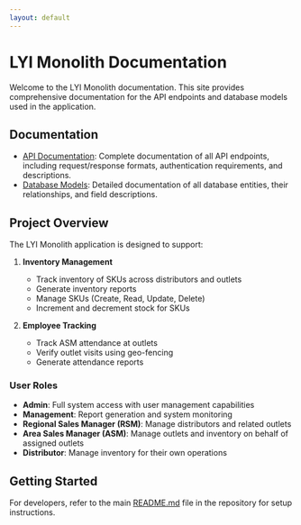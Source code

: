 ```yaml
---
layout: default
---
```


# LYI Monolith Documentation

Welcome to the LYI Monolith documentation. This site provides comprehensive documentation for the API endpoints and database models used in the application.

## Documentation

- [API Documentation](apis.html): Complete documentation of all API endpoints, including request/response formats, authentication requirements, and descriptions.
- [Database Models](models.html): Detailed documentation of all database entities, their relationships, and field descriptions.

## Project Overview

The LYI Monolith application is designed to support:

1. **Inventory Management**
   - Track inventory of SKUs across distributors and outlets
   - Generate inventory reports
   - Manage SKUs (Create, Read, Update, Delete)
   - Increment and decrement stock for SKUs

2. **Employee Tracking**
   - Track ASM attendance at outlets
   - Verify outlet visits using geo-fencing
   - Generate attendance reports

### User Roles

- **Admin**: Full system access with user management capabilities
- **Management**: Report generation and system monitoring
- **Regional Sales Manager (RSM)**: Manage distributors and related outlets
- **Area Sales Manager (ASM)**: Manage outlets and inventory on behalf of assigned outlets
- **Distributor**: Manage inventory for their own operations

## Getting Started

For developers, refer to the main [README.md](https://github.com/matodata/lyi-monolith) file in the repository for setup instructions. 